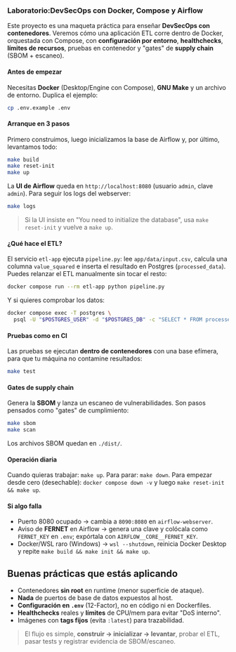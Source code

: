### Laboratorio:DevSecOps con Docker, Compose y Airflow

Este proyecto es una maqueta práctica para enseñar **DevSecOps con contenedores**. 
Veremos cómo una aplicación ETL corre dentro de Docker, orquestada con Compose, con **configuración por entorno**, **healthchecks**, **límites de recursos**, pruebas en contenedor y "gates" de **supply chain** (SBOM + escaneo).

#### Antes de empezar

Necesitas **Docker** (Desktop/Engine con Compose), **GNU Make** y un archivo de entorno. Duplica el ejemplo:

```bash
cp .env.example .env
```

####  Arranque en 3 pasos

Primero construimos, luego inicializamos la base de Airflow y, por último, levantamos todo:

```bash
make build
make reset-init
make up
```

La **UI de Airflow** queda en `http://localhost:8080` (usuario `admin`, clave `admin`).
Para seguir los logs del webserver:

```bash
make logs
```

> Si la UI insiste en "You need to initialize the database", usa `make reset-init` y vuelve a `make up`.

#### ¿Qué hace el ETL?

El servicio `etl-app` ejecuta `pipeline.py`: lee `app/data/input.csv`, calcula una columna `value_squared` e inserta el resultado en Postgres (`processed_data`). Puedes relanzar el ETL manualmente sin tocar el resto:

```bash
docker compose run --rm etl-app python pipeline.py
```

Y si quieres comprobar los datos:

```bash
docker compose exec -T postgres \
  psql -U "$POSTGRES_USER" -d "$POSTGRES_DB" -c "SELECT * FROM processed_data LIMIT 5;"
```

#### Pruebas como en CI

Las pruebas se ejecutan **dentro de contenedores** con una base efímera, para que tu máquina no contamine resultados:

```bash
make test
```

#### Gates de supply chain

Genera la **SBOM** y lanza un escaneo de vulnerabilidades. Son pasos pensados como "gates" de cumplimiento:

```bash
make sbom
make scan
```

Los archivos SBOM quedan en `./dist/`.

#### Operación diaria

Cuando quieras trabajar: `make up`.
Para parar: `make down`.
Para empezar desde cero (desechable): `docker compose down -v` y luego `make reset-init && make up`.

#### Si algo falla

* Puerto 8080 ocupado -> cambia a `8090:8080` en `airflow-webserver`.
* Aviso de **FERNET** en Airflow -> genera una clave y colócala como `FERNET_KEY` en `.env`; expórtala con `AIRFLOW__CORE__FERNET_KEY`.
* Docker/WSL raro (Windows) -> `wsl --shutdown`, reinicia Docker Desktop y repite `make build && make init && make up`.

## Buenas prácticas que estás aplicando

* Contenedores **sin root** en runtime (menor superficie de ataque).
* **Nada** de puertos de base de datos expuestos al host.
* **Configuración en `.env`** (12-Factor), no en código ni en Dockerfiles.
* **Healthchecks** reales y **límites** de CPU/mem para evitar "DoS interno".
* Imágenes con **tags fijos** (evita `:latest`) para trazabilidad.


> El flujo es simple, **construir -> inicializar -> levantar**, probar el ETL, pasar tests y registrar evidencia de SBOM/escaneo.

